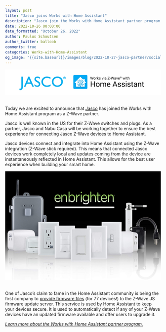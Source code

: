 ```yaml
---
layout: post
title: "Jasco joins Works with Home Assistant"
description: "Jasco join the Works with Home Assistant partner program as a Z-Wave partner."
date: 2022-10-26 00:00:00
date_formatted: "October 26, 2022"
author: Paulus Schoutsen
author_twitter: balloob
comments: true
categories: Works-with-Home-Assistant
og_image: "{{site.baseurl}}/images/blog/2022-10-27-jasco-partner/social.png"
---
```


<img src='/images/blog/2022-10-27-jasco-partner/jasco-top.png' alt="Jasco and Works with Home Assistant logos" class='no-shadow'>
<br><br>

Today we are excited to announce that [Jasco](https://byjasco.com) has joined the Works with Home Assistant program as a Z-Wave partner.

Jasco is well known in the US for their Z-Wave switches and plugs. As a partner, Jasco and Nabu Casa will be working together to ensure the best experience for connecting Jasco Z-Wave devices to Home Assistant.

Jasco devices connect and integrate into Home Assistant using the Z-Wave integration (Z-Wave stick required). This means that connected Jasco devices work completely local and updates coming from the device are instantaneously reflected in Home Assistant. This allows for the best user experience when building your smart home.

<img src='/images/blog/2022-10-27-jasco-partner/devices.jpg' alt="Jasco Enbrighten devices" class='no-shadow'>
<br><br>

One of Jasco’s claim to fame in the Home Assistant community is being the first company to [provide firmware files](https://building.open-home.io/open-home-birthday-special/#automatic-updates-for-z-wave-devices) (for 77 devices!) to the Z-Wave JS firmware update server. This service is used by Home Assistant to keep your devices secure. It is used to automatically detect if any of your Z-Wave devices have an updated firmware available and offer users to upgrade it.

_[Learn more about the Works with Home Assistant partner program.](/blog/2022/07/12/partner-program/)_
